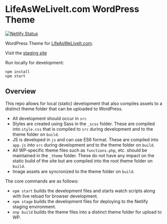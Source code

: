 # LifeAsWeLiveIt.com WordPress Theme

[![Netlify Status](https://api.netlify.com/api/v1/badges/036cb21b-dbea-485b-a688-172820af3276/deploy-status)](https://app.netlify.com/sites/lawli-com-staging/deploys)

WordPress Theme for [LifeAsWeLiveIt.com](http://LifeAsWeLiveIt.com).

Visit the [staging site](https://lawli-com-staging.netlify.com/)

Run locally for development:

```
npm install
npm start
```

## Overview

This repo allows for local (static) development that also compiles assets to a distinct theme folder that can be uploaded to WordPress.

- All development should occur in `src`
- Styles are created using Sass in the `_scss` folder. These are compiled into `style.css` that is compiled to `src` during development and to the theme folder on `build`.
- JS is developed in `js` and can use ES6 format. These are compiled into `app.js` into `src` during development and to the theme folder on `build`.
- All WP-specific theme files such as `functions.php`, etc. should be maintained in the `_theme` folder. These do not have any impact on the static build of the site but are compiled into the root theme folder on `build`.
- Image assets are syncronized to the theme folder on `build`.

The core commands are as follows:

- `npm start` builds the development files and starts watch scripts along with live reload for browser development.
- `npm stage` builds the development files for deploying to the Netlify staging environment.
- `nnp build` builds the theme files into a distinct theme folder for upload to WP.
